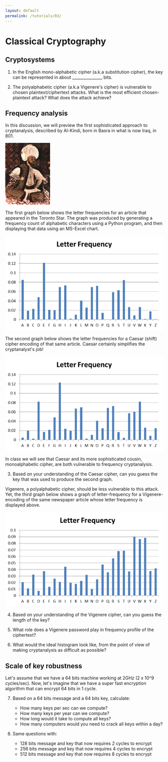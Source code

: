 ```yaml
---
layout: default
permalink: /tutorials/03/
---
```


# Classical Cryptography

## Cryptosystems

1. In the English mono-alphabetic cipher (a.k.a substitution cipher), the key can be represented in about \_\_\_\_\_\_\_\_\_\_\_\_\_\_\_ bits.

2. The polyalphabetic cipher (a.k.a Vigenere's cipher) is vulnerable to chosen plaintext/ciphertext attacks. What is the most efficient chosen-plaintext attack? What does the attack achieve?

## Frequency analysis

In this discussion, we will preview the first sophisticated approach to cryptanalysis, described by Al-Kindi, born in Basra in what is now Iraq, in 801.

![al-kindi](media/al-kindi.jpg)

The first graph below shows the letter frequencies for an article that appeared in the Toronto Star. The graph was produced by generating a frequency count of alphabetic characters using a Python program, and then displaying that data using an MS-Excel chart.

![original](media/original.png)

The second graph below shows the letter frequencies for a Caesar (shift) cipher encoding of that same article. Caesar certainly simplifies the cryptanalyst's job!

![caesar](media/caesar.png)

In class we will see that Caesar and its more sophisticated cousin, monoalphabetic cipher, are both vulnerable to frequency 
cryptanalysis. 

3. Based on your understanding of the Caesar cipher, can you guess the key that was used to produce the second graph. 

Vigenere, a polyalphabetic cipher, should be less vulnerable to this attack. Yet, the third graph below shows a graph of letter-frequency for a Vigenere-encoding of the same newspaper article whose letter frequency is displayed above.

![vigenere](media/vigenere.png)

4. Based on your understanding of the Vigenere cipher, can you guess the length of the key?

5. What role does a Vigenere password play in frequency profile of the ciphertext?

6. What would the ideal histogram look like, from the point of view of making cryptanalysis as difficult as possible?

## Scale of key robustness

Let's assume that we have a 64 bits machine working at 2GHz (2 x 10^9 cycles/sec). Now, let's imagine that we have a super fast encryption algorithm that can encrypt 64 bits in 1 cycle.

7. Based on a 64 bits message and a 64 bits key, calculate:

    - How many keys per sec can we compute?
    - How many keys per year can we compute?
    - How long would it take to compute all keys?
    - How many computers would you need to crack all keys within a day?

8. Same questions with:

    - 128 bits message and key that now requires 2 cycles to encrypt
    - 256 bits message and key that now requires 4 cycles to encrypt
    - 512 bits message and key that now requires 8 cycles to encrypt
